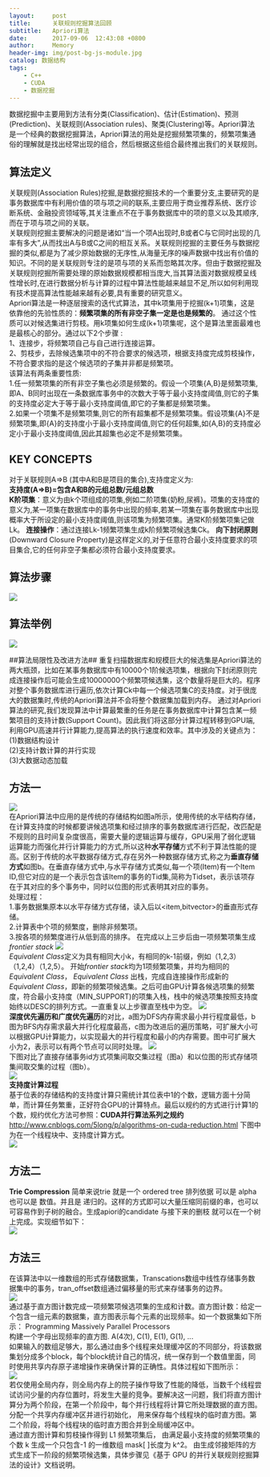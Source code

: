 ```yaml
---
layout:     post
title:      关联规则挖掘算法回顾
subtitle:   Apriori算法
date:       2017-09-06  12:43:08 +0800
author:     Memory
header-img: img/post-bg-js-module.jpg
catalog: 数据结构
tags:
    - C++
    - CUDA
    - 数据挖掘
---
```


数据挖掘中主要用到方法有分类(Classification)、估计(Estimation)、预测(Prediction)、关联规则(Association rules)、聚类(Clustering)等。Apriori算法是一个经典的数据挖掘算法，Apriori算法的用处是挖掘频繁项集的，频繁项集通俗的理解就是找出经常出现的组合，然后根据这些组合最终推出我们的关联规则。    

## 算法定义 ##
关联规则(Association Rules)挖掘,是数据挖掘技术的一个重要分支,主要研究的是事务数据库中有利用价值的项与项之间的联系,主要应用于商业推荐系统、医疗诊断系统、金融投资领域等,其关注重点不在于事务数据库中的项的意义以及其顺序,而在于项与项之间的关联。     
关联规则挖掘主要解决的问题是诸如“当一个项A出现时,B或者C与它同时出现的几率有多大”,从而找出A与B或C之间的相互关系。关联规则挖掘的主要任务与数据挖掘的类似,都是为了减少原始数据的无序性,从海量无序的噪声数据中找出有价值的知识。不同的是关联规则专注的是项与项的关系而忽略其次序。但由于数据挖掘及关联规则挖掘所需要处理的原始数据规模都相当庞大,当其算法面对数据规模呈线性增长时,在进行数据分析与计算的过程中算法性能越来越显不足,所以如何利用现有技术提高算法性能越来越有必要,具有重要的研究意义。   
Apriori算法是一种逐层搜索的迭代式算法，其中k项集用于挖掘(k+1)项集，这是依靠他的先验性质的：**频繁项集的所有非空子集一定是也是频繁的**。  通过这个性质可以对候选集进行剪枝。用k项集如何生成(k+1)项集呢，这个是算法里面最难也是最核心的部分。通过以下2个步骤 :   
1、连接步，将频繁项自己与自己进行连接运算。      
2、剪枝步，去除候选集项中的不符合要求的候选项，根据支持度完成剪枝操作，不符合要求指的是这个候选项的子集并非都是频繁项。     
该算法有两条重要性质:    
1.任一频繁项集的所有非空子集也必须是频繁的。假设一个项集{A,B}是频繁项集,即A、B同时出现在一条数据库事务中的次数大于等于最小支持度阈值,则它的子集的支持度必定大于等于最小支持度阈值,即它的子集都是频繁项集。    
2.如果一个项集不是频繁项集,则它的所有超集都不是频繁项集。假设项集{A}不是频繁项集,即{A}的支持度小于最小支持度阈值,则它的任何超集,如{A,B}的支持度必定小于最小支持度阈值,因此其超集也必定不是频繁项集。

## KEY CONCEPTS ##
对于关联规则A=>B (其中A和B是项目的集合),支持度定义为:    
**支持度(A=>B)=包含A和B的元组总数/元组总数**   
**K阶项集**：意义为由k个项组成的项集,例如二阶项集{奶粉,尿裤}。项集的支持度的意义为,某一项集在数据库中的事务中出现的频率,若某一项集在事务数据库中出现概率大于所设定的最小支持度阈值,则该项集为频繁项集。通常K阶频繁项集记做Lk。
**连接操作**：通过连接Lk-1频繁项集生成k阶频繁项候选集Ck。
**向下封闭原则**(Downward Closure Property)是这样定义的,对于任意符合最小支持度要求的项目集合,它的任何非空子集都必须符合最小支持度要求。

## 算法步骤 ##
![](https://i.imgur.com/bc2fTNW.png)

## 算法举例 ##

![](https://i.imgur.com/bj8euhv.png)

##算法局限性及改进方法##
重复扫描数据库和规模巨大的候选集是Apriori算法的两大瓶颈，比如在某事务数据库中有10000个1阶候选项集，根据向下封闭原则完成连接操作后可能会生成10000000个频繁项候选集，这个数量将是巨大的。程序对整个事务数据库进行遍历,依次计算Ck中每一个候选项集C的支持度。对于很庞大的数据集时,传统的Apriori算法并不会将整个数据集加载到内存。
通过对Apriori算法的研究,我们发现算法中计算最繁重的任务是在事务数据库中计算包含某一频繁项目的支持计数(Support Count)。因此我们将这部分计算过程转移到GPU端,利用GPU高速并行计算能力,提高算法的执行速度和效率。其中涉及的关键点为：  
(1)数据结构设计   
(2)支持计数计算的并行实现   
(3)大数据动态加载       
## 方法一 ##
![](https://i.imgur.com/aFVK8uA.png)   
在Apriori算法中应用的是传统的存储结构如图a所示，使用传统的水平结构存储，在计算支持度的时候都要讲候选项集和经过排序的事务数据库进行匹配，改匹配是不规则的且时间复杂度很高，需要大量的逻辑运算与缓存，GPU采用了弱化逻辑运算能力而强化并行计算能力的方式,所以这种**水平存储**方式不利于算法性能的提高。区别于传统的水平数据存储方式,存在另外一种数据存储方式,称之为**垂直存储方式**如图b。在垂直存储方式中,与水平存储方式类似,每一个项(Item)有一个Item ID,但它对应的是一个表示包含该Item的事务的Tid集,简称为Tidset，表示该项存在于其对应的多个事务中，同时以位图的形式表明其对应的事务。    
处理过程：   
1.事务数据集原本以水平存储方式存储，读入后以<item,bitvector>的垂直形式存储。    
2.计算表中个项的频繁度，删除非频繁项。   
3.按各项的频繁度进行从低到高的排序。
在完成以上三步后由一项频繁项集生成 *frontier stack*
![](https://i.imgur.com/0XN1koC.png)     
*Equivalent Class*定义为具有相同大小k，有相同的k-1前缀，例如（1,2,3）（1,2,4）（1,2,5）。
开始*frontier stack*均为1项频繁项集，并均为相同的 *Equivalent Class*， *Equivalent Class* 出栈，完成自连接操作形成新的 *Equivalent Class*，即新的频繁项候选集。之后可由GPU计算各候选项集的频繁度，符合最小支持度（MIN_SUPPORT)的项集入栈，栈中的候选项集按照支持度始终以DESC的排列方式。一直重复以上步骤直至栈中为空。
![](https://i.imgur.com/8n7PMOc.png)   
**深度优先遍历和广度优先遍历**的对比，a图为DFS内存需求最小并行程度最低，b图为BFS内存需求最大并行化程度最高，c图为改进后的遍历策略，可扩展大小可以根据GPU计算能力，以实现最大的并行程度和最小的内存需要。图中可扩展大小为2，表示可以有两个节点可以同时处理。
![](https://i.imgur.com/ouNMRVt.png)    
下图对比了直接存储事务id方式项集间取交集过程（图a）和以位图的形式存储项集间取交集的过程（图b）。  
![](https://i.imgur.com/ySOqtOw.png)    
**支持度计算过程**  
基于位表的存储结构的支持度计算只需统计其位表中1的个数，逻辑方面十分简单，而计算任务繁重，正好符合GPU的计算特点。最后以规约的方式进行计算1的个数，规约优化方法可参照：**CUDA并行算法系列之规约**http://www.cnblogs.com/5long/p/algorithms-on-cuda-reduction.html 下图中为在一个线程块中、支持度计算方式。    
![](https://i.imgur.com/Wmor9In.png)

## 方法二 ##
**Trie Compression**
简单来说trie 就是一个 ordered tree 排列依据 可以是 alpha 也可以是 数值。并且是 递归的。这样的方式即可以大量压缩同前缀的串，也可以可容易作到子树的融合。生成apiori的candidate 与接下来的删枝 就可以在一个树上完成。实现细节如下：  
![](https://i.imgur.com/6hjmijR.png)
## 方法三 ##
在该算法中以一维数组的形式存储数据集，Transcations数组中线性存储事务数据集中的事务，tran_offset数组通过偏移量的形式来存储事务的边界。    
![](https://i.imgur.com/qcI66oZ.png)    
通过基于直方图计数完成一项频繁项候选项集的生成和计数。直方图计数：给定一个包含一组元素的数据集，直方图表示每个元素的出现频率。如一个数据集如下所示：
Programming Massively Parallel Processors    
构建一个字母出现频率的直方图.  A(4次), C(1), E(1), G(1), ...    
如果输入的数组足够大，那么通过由多个线程来处理缓冲区的不同部分，将该数据集划分成多个block，每个block统计自己的情况，统一保存到一个数值里面，同时使用共享内存原子递增操作来确保计算的正确性。具体过程如下图所示：   
![](https://i.imgur.com/k7MPx3H.png)    
若仅使用全局内存，则全局内存上的院子操作导致了性能的降低，当数千个线程尝试访问少量的内存位置时，将发生大量的竞争。要解决这一问题，我们将直方图计算分为两个阶段，在第一个阶段中，每个并行线程将计算它所处理数据的直方图。分配一个共享内存缓冲区并进行初始化，
用来保存每个线程块的临时直方图。第二个阶段，将每个线程块的临时直方图合并到全局缓冲区中。                 
通过直方图计算和剪枝操作得到 L1 频繁项集后， 由满足最小支持度的频繁项集的个数 k 生成一个只包含-1 的一维数组 mask[ ]长度为 k^2。 由生成邻接矩阵的方式生成下一阶段的频繁项候选集，具体步骤见《基于 GPU 的并行关联规则挖掘算法的设计》文档说明。





